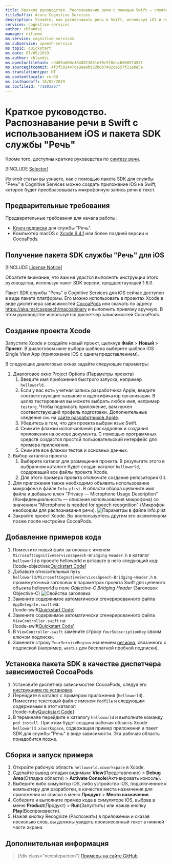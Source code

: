 ```yaml
---
title: Краткое руководство. Распознавание речи с помощью Swift — служба "Речь"
titleSuffix: Azure Cognitive Services
description: Узнайте, как распознавать речь в Swift, используя iOS и пакет SDK службы "Речь"
services: cognitive-services
author: chlandsi
manager: nitinme
ms.service: cognitive-services
ms.subservice: speech-service
ms.topic: quickstart
ms.date: 07/05/2019
ms.author: chlandsi
ms.openlocfilehash: cdd09a860c3840823661e30c9f8ebcb900574531
ms.sourcegitcommit: 4f3f502447ca8ea9b932b8b7402ce557f21ebe5a
ms.translationtype: HT
ms.contentlocale: ru-RU
ms.lasthandoff: 10/02/2019
ms.locfileid: "71803207"
---
```

# <a name="quickstart-recognize-speech-in-swift-on-ios-using-the-speech-sdk"></a>Краткое руководство. Распознавание речи в Swift с использованием iOS и пакета SDK службы "Речь"

Кроме того, доступны краткие руководства по [синтезу речи](quickstart-text-to-speech-swift-ios.md).

[!INCLUDE [Selector](../../../includes/cognitive-services-speech-service-quickstart-selector.md)]

Из этой статьи вы узнаете, как с помощью пакета SDK для службы "Речь" в Cognitive Services можно создать приложение iOS на Swift, которое будет преобразовывать микрофонную запись речи в текст.

## <a name="prerequisites"></a>Предварительные требования

Предварительные требования для начала работы:

* [Ключ подписки](get-started.md) для службы "Речь".
* Компьютер macOS с [Xcode 9.4.1](https://geo.itunes.apple.com/us/app/xcode/id497799835?mt=12) или более поздней версии и [CocoaPods](https://cocoapods.org/).

## <a name="get-the-speech-sdk-for-ios"></a>Получение пакета SDK службы "Речь" для iOS

[!INCLUDE [License Notice](../../../includes/cognitive-services-speech-service-license-notice.md)]

Обратите внимание, что вам не удастся выполнять инструкции этого руководства, используя пакет SDK версии, предшествующей 1.6.0.

Пакет SDK службы "Речь" в Cognitive Services для iOS сейчас доступен в виде пакета платформы.
Его можно использовать в проектах Xcode в виде диспетчера зависимостей [CocoaPods](https://cocoapods.org/) или скачать по адресу https://aka.ms/csspeech/macosbinary и выполнить привязку вручную. В этом руководстве используется диспетчер зависимостей CocoaPods.

## <a name="create-an-xcode-project"></a>Создание проекта Xcode

Запустите Xcode и создайте новый проект, щелкнув **Файл** > **Новый** > **Проект**.
В диалоговом окне выбора шаблона выберите шаблон iOS Single View App (приложение iOS с одним представлением).

В следующих диалоговых окнах задайте следующие параметры:

1. Диалоговое окно Project Options (Параметры проекта)
    1. Введите имя приложения быстрого запуска, например `helloworld`.
    1. Если у вас есть учетная запись разработчика Apple, введите соответствующие название и идентификатор организации. В целях тестирования вы можете выбрать любое имя, например `testorg`. Чтобы подписать приложение, вам нужен соответствующий профиль подготовки. Дополнительные сведения см. на [сайте разработчиков Apple](https://developer.apple.com/).
    1. Убедитесь в том, что для проекта выбран язык Swift.
    1. Снимите флажки использования раскадровок и создания приложения на основе документа. С помощью программных средств создастся простой пользовательский интерфейс для примера приложения.
    1. Снимите все флажки тестов и основных данных.
1. Выбор каталога проекта
    1. Выберите каталог для размещения проекта. В результате этого в выбранном каталоге будет создан каталог `helloworld`, содержащий все файлы проекта Xcode.
    1. Для этого примера проекта отключите создание репозитория Git.
1. Для приложения также необходимо объявить использование микрофона в файле `Info.plist`. В области обзора щелкните имя файла и добавьте ключ "Privacy — Microphone Usage Description" (Конфиденциальность — описание использования микрофона) со значением "Microphone is needed for speech recognition" (Микрофон необходим для распознавания речи).
    ![Параметры в файле Info.plist](media/sdk/qs-swift-ios-info-plist.png)
1. Закройте проект Xcode. Вы воспользуетесь другим его экземпляром позже после настройки CocoaPods.

## <a name="add-the-sample-code"></a>Добавление примеров кода

1. Поместите новый файл заголовка с именем `MicrosoftCognitiveServicesSpeech-Bridging-Header.h` в каталог `helloworld` в проекте helloworld и вставьте в него следующий код:  
   [!code-objectivec[Quickstart Code](~/samples-cognitive-services-speech-sdk/quickstart/swift-ios/helloworld/helloworld/MicrosoftCognitiveServicesSpeech-Bridging-Header.h#code)]
1. Добавьте относительный путь `helloworld/MicrosoftCognitiveServicesSpeech-Bridging-Header.h` в промежуточный заголовок в параметрах проекта Swift для целевого объекта helloworld в поле *Objective-C Bridging Header* (Заголовок Objective-C) ![Свойства заголовка](media/sdk/qs-swift-ios-bridging-header.png)
1. Замените содержимое автоматически сгенерированного файла `AppDelegate.swift` на:  
   [!code-swift[Quickstart Code](~/samples-cognitive-services-speech-sdk/quickstart/swift-ios/helloworld/helloworld/AppDelegate.swift#code)]
1. Замените содержимое автоматически сгенерированного файла `ViewController.swift` на:  
   [!code-swift[Quickstart Code](~/samples-cognitive-services-speech-sdk/quickstart/swift-ios/helloworld/helloworld/ViewController.swift#code)]
1. В `ViewController.swift` замените строку `YourSubscriptionKey` своим ключом подписки.
1. Замените строку `YourServiceRegion` значением [региона](regions.md), связанного с подпиской (например, `westus` для бесплатной пробной подписки).

## <a name="install-the-sdk-as-a-cocoapod"></a>Установка пакета SDK в качестве диспетчера зависимостей CocoaPods

1. Установите диспетчер зависимостей CocoaPods, следуя его [инструкциям по установке](https://guides.cocoapods.org/using/getting-started.html).
1. Перейдите в каталог с примером приложения (`helloworld`). Поместите текстовый файл с именем `Podfile` и следующим содержимым в этот каталог:  
   [!code-ruby[Quickstart Code](~/samples-cognitive-services-speech-sdk/quickstart/swift-ios/helloworld/Podfile)]
1. В терминале перейдите к каталогу `helloworld` и выполните команду `pod install`. При этом будет создана рабочая область Xcode `helloworld.xcworkspace`, содержащая пример приложения и пакет SDK для службы "Речь" в виде зависимости. Эта рабочая область понадобится позже.

## <a name="build-and-run-the-sample"></a>Сборка и запуск примера

1. Откройте рабочую область `helloworld.xcworkspace` в Xcode.
1. Сделайте вывод отладки видимым: **View**(Представление) > **Debug Area**(Отладка области) > **Activate Console**(Активировать консоль).
1. Выберите либо симулятор iOS, либо устройство iOS, подключенное к компьютеру для разработки, в качестве места назначения для приложения из списка в меню **Продукт** > **Место назначения**.
1. Соберите и выполните пример кода в симуляторе iOS, выбрав в меню **Product**(Продукт) > **Run**(Запустить) или нажав кнопку **Play**(Воспроизвести).
1. Нажав кнопку Recognize (Распознать) в приложении и сказав несколько слов, вы должны увидеть произнесенный текст в нижней части экрана.

## <a name="next-steps"></a>Дополнительная информация

> [!div class="nextstepaction"]
> [Примеры на сайте GitHub](https://aka.ms/csspeech/samples)
